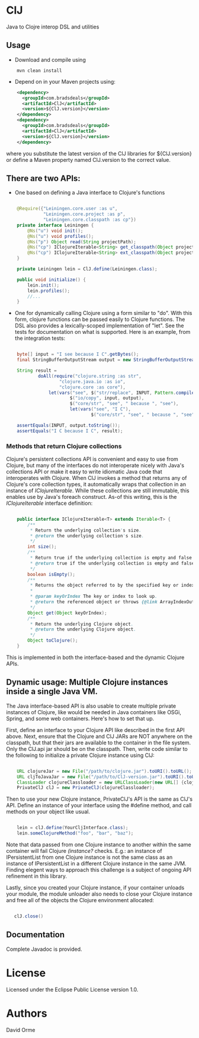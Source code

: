 # ClJ

Java to Clojre interop DSL and utilities

## Usage

* Download and compile using

```
    mvn clean install
```

* Depend on in your Maven projects using:

```xml
    <dependency>
      <groupId>com.bradsdeals</groupId>
      <artifactId>ClJ</artifactId>
      <version>${ClJ.version}</version>
    </dependency>
    <dependency>
      <groupId>com.bradsdeals</groupId>
      <artifactId>ClJ</artifactId>
      <version>${ClJ.version}</version>
    </dependency>
```

where you substitute the latest version of the ClJ libraries for ${ClJ.version} or define a Maven
property named ClJ.version to the correct value.

## There are two APIs:

* One based on defining a Java interface to Clojure's functions

```java

    @Require({"Leiningen.core.user :as u",
              "Leiningen.core.project :as p",
              "Leiningen.core.classpath :as cp"})
    private interface Leiningen {
        @Ns("u") void init();
        @Ns("u") void profiles();
        @Ns("p") Object read(String projectPath);
        @Ns("cp") IClojureIterable<String> get_classpath(Object project);
        @Ns("cp") IClojureIterable<String> ext_classpath(Object project);
    }

    private Leiningen lein = ClJ.define(Leiningen.class);

    public void initialize() {
        lein.init();
        lein.profiles();
        //...
    }
```

* One for dynamically calling Clojure using a form similar to "do".  With this form, clojure functions
can be passed easily to Clojure functions.  The DSL also provides a lexically-scoped implementation
of "let".  See the tests for documentation on what is supported.  Here is an example, from the integration
tests:

```java

    byte[] input = "I see because I C".getBytes();
    final StringBufferOutputStream output = new StringBufferOutputStream();

    String result =
            doAll(require("clojure.string :as str",
                    "clojure.java.io :as io",
                    "clojure.core :as core"),
                let(vars("see", $("str/replace", INPUT, Pattern.compile("C"), "see")),
                        $("io/copy", input, output),
                        $("core/str", "see", " because ", "see"),
                        let(vars("see", "I C"),
                                $("core/str", "see", " because ", "see"))));

    assertEquals(INPUT, output.toString());
    assertEquals("I C because I C", result);
```

### Methods that return Clojure collections

Clojure's persistent collections API is convenient and easy to use from Clojure, but many of the interfaces do not interoperate nicely with Java's collections API or make it easy to write idiomatic Java code that interoperates with Clojure.  When ClJ invokes a method that returns any of Clojure's core collection types, it automatically wraps that collection in an instance of *IClojureIterable*.  While these collections are still immutable, this enables use by Java's foreach construct.  As-of this writing, this is the *IClojureIterable* interface definition:

```java

    public interface IClojureIterable<T> extends Iterable<T> {
        /**
         * Return the underlying collection's size.
         * @return the underlying collection's size.
         */
        int size();
        /**
         * Return true if the underlying collection is empty and false otherwise.
         * @return true if the underlying collection is empty and false otherwise.
         */
        boolean isEmpty();
        /**
         * Returns the object referred to by the specified key or index.
         *
         * @param keyOrIndex The key or index to look up.
         * @return the referenced object or throws {@link ArrayIndexOutOfBoundsException} on failure.
         */
        Object get(Object keyOrIndex);
        /**
         * Return the underlying Clojure object.
         * @return the underlying Clojure object.
         */
        Object toClojure();
    }
```

This is implemented in both the interface-based and the dynamic Clojure APIs.


## Dynamic usage: Multiple Clojure instances inside a single Java VM.

The Java interface-based API is also usable to create multiple private instances of Clojure, like would be needed in Java containers like OSGi, Spring, and some web containers.  Here's how to set that up.

First, define an interface to your Clojure API like described in the first API above.  Next, ensure that the Clojure and ClJ JARs are NOT anywhere on the classpath, but that their jars are available to the container in the file system.  Only the ClJ.api jar should be on the classpath.  Then, write code similar to the following to initialize a private Clojure instance using ClJ:

```java

    URL clojureJar = new File("/path/to/clojure.jar").toURI().toURL();      // Customize this for your container
    URL cljToJavaJar = new File("/path/to/ClJ-version.jar").toURI().toURL();
    ClassLoader clojureClassloader = new URLClassLoader(new URL[] {clojureJar, cljToJavaJar}, parentClassloader);
    PrivateClJ clJ = new PrivateClJ(clojureClassloader);
```

Then to use your new Clojure instance, PrivateClJ's API is the same as ClJ's API.  Define an instance of your interface using the #define method, and call methods on your object like usual.

```java

    lein = clJ.define(YourCljInterface.class);
    lein.someClojureMethod("foo", "bar", "baz");
```

Note that data passed from one Clojure instance to another within the same container will fail Clojure *(instance?* checks.  E.g.: an instance of IPersistentList from one Clojure instance is not the same class as an instance of IPersistentList in a different Clojure instance in the same JVM.  Finding elegent ways to approach this challenge is a subject of ongoing API refinement in this library.

Lastly, since you created your Clojure instance, if your container unloads your module, the module unloader also needs to close your Clojure instance and free all of the objects the Clojure environment allocated:

```java

   clJ.close()
```


## Documentation

Complete Javadoc is provided.

# License

Licensed under the Eclipse Public License version 1.0.

# Authors

David Orme
